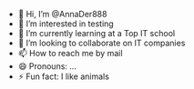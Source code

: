 - 👋 Hi, I’m @AnnaDer888
- 👀 I’m interested in testing
- 🌱 I’m currently learning at a Top IT school
- 💞️ I’m looking to collaborate on IT companies
- 📫 How to reach me by mail
- 😄 Pronouns: ...
- ⚡ Fun fact: I like animals

<!---
AnnaDer888/AnnaDer888 is a ✨ special ✨ repository because its `README.md` (this file) appears on your GitHub profile.
You can click the Preview link to take a look at your changes.
--->

